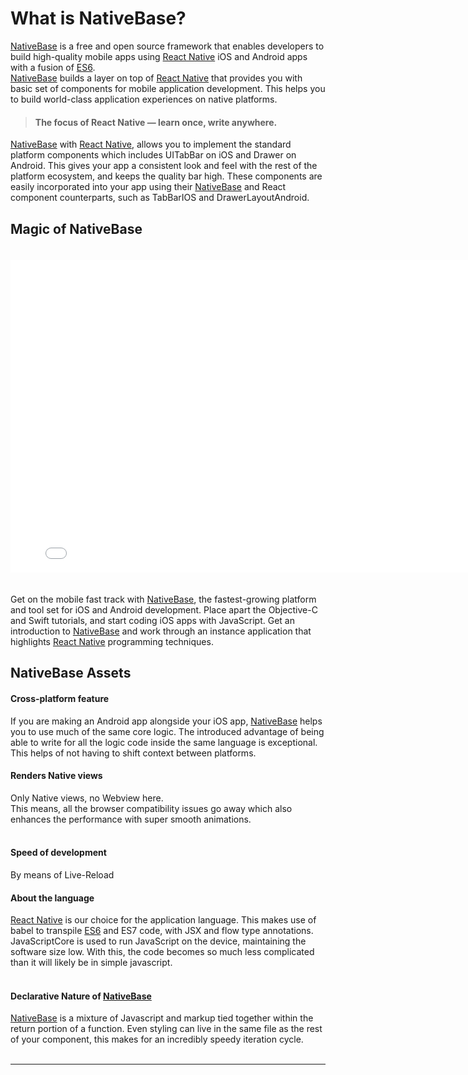 # What is NativeBase?


[NativeBase](http://nativebase.io/) is a free and open source framework that enables developers to build high-quality mobile apps using [React Native](https://facebook.github.io/react-native/) iOS and Android apps with a fusion of [ES6](https://github.com/lukehoban/es6features). <br />[NativeBase](http://nativebase.io/) builds a layer on top of [React Native](https://facebook.github.io/react-native/) that provides you with basic set of components for mobile application development. This helps you to build world-class application experiences on native platforms.

> #### The focus of React Native — learn once, write anywhere.

[NativeBase](http://nativebase.io/) with [React Native](https://facebook.github.io/react-native/), allows you to implement the standard platform components which includes UITabBar on iOS and Drawer on Android. This gives your app a consistent look and feel with the rest of the platform ecosystem, and keeps the quality bar high. These components are easily incorporated into your app using their [NativeBase](http://nativebase.io/) and React component counterparts, such as TabBarIOS and DrawerLayoutAndroid.


## Magic of NativeBase

<iframe width="800" height="500" src="{{('../assets/magic-with-nativebase-020.mp4')}}" frameborder="0" allowfullscreen style="margin-top: 20px; margin-bottom: 20px">
</iframe>

Get on the mobile fast track with [NativeBase](http://nativebase.io/), the fastest-growing platform and tool set for iOS and Android development. Place apart the Objective-C and Swift tutorials, and start coding iOS apps with JavaScript. Get an introduction to [NativeBase](http://nativebase.io/) and work through an instance application that highlights [React Native](https://facebook.github.io/react-native/) programming techniques.


## NativeBase Assets

#### Cross-platform feature

If you are making an Android app alongside your iOS app, [NativeBase](http://nativebase.io/) helps you to use much of the same core logic. The introduced advantage of being able to write for all the logic code inside the same language is exceptional. This helps of not having to shift context between platforms.

#### Renders Native views

Only Native views, no Webview here.<br />
This means, all the browser compatibility issues go away which also enhances the performance with super smooth animations.<br /><br />

#### Speed of development

By means of Live-Reload

#### About the language

[React Native](https://facebook.github.io/react-native/) is our choice for the application language. This makes use of babel to transpile [ES6](https://github.com/lukehoban/es6features) and ES7 code, with JSX and flow type annotations. JavaScriptCore is used to run JavaScript on the device, maintaining the software size low. With this, the code becomes so much less complicated than it will likely be in simple javascript.<br /><br />

#### Declarative Nature of [NativeBase](http://nativebase.io/)

[NativeBase](http://nativebase.io/) is a mixture of Javascript and markup tied together within the return portion of a function. Even styling can live in the same file as the rest of your component, this makes for an incredibly speedy iteration cycle.<br /><br />
<hr>

